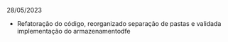 ﻿28/05/2023
- Refatoração do código, reorganizado separação de pastas e validada implementação do armazenamentodfe